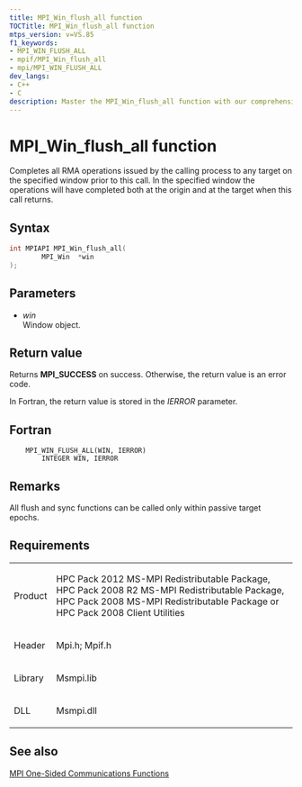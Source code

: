 ```yaml
---
title: MPI_Win_flush_all function
TOCTitle: MPI_Win_flush_all function
mtps_version: v=VS.85
f1_keywords:
- MPI_WIN_FLUSH_ALL
- mpif/MPI_Win_flush_all
- mpi/MPI_WIN_FLUSH_ALL
dev_langs:
- C++
- C
description: Master the MPI_Win_flush_all function with our comprehensive guide. Learn syntax, parameters, return values, and requirements for successful implementation.
---
```


# MPI\_Win\_flush\_all function

Completes all RMA operations issued by the calling process to any target on the specified window prior to this call. In the specified window the operations will have completed both at the origin and at the target when this call returns.

## Syntax

``` c++
int MPIAPI MPI_Win_flush_all(
        MPI_Win  *win
);
```

## Parameters

  - *win*  
    Window object.

## Return value

Returns **MPI\_SUCCESS** on success. Otherwise, the return value is an error code.

In Fortran, the return value is stored in the *IERROR* parameter.

## Fortran

``` FORTRAN
    MPI_WIN_FLUSH_ALL(WIN, IERROR)
        INTEGER WIN, IERROR
```

## Remarks

All flush and sync functions can be called only within passive target epochs.

## Requirements

<table>
<colgroup>
<col  />
<col  />
</colgroup>
<tbody>
<tr class="odd">
<td><p>Product</p></td>
<td><p>HPC Pack 2012 MS-MPI Redistributable Package, HPC Pack 2008 R2 MS-MPI Redistributable Package, HPC Pack 2008 MS-MPI Redistributable Package or HPC Pack 2008 Client Utilities</p></td>
</tr>
<tr class="even">
<td><p>Header</p></td>
<td>Mpi.h;
Mpif.h</td>
</tr>
<tr class="odd">
<td><p>Library</p></td>
<td>Msmpi.lib</td>
</tr>
<tr class="even">
<td><p>DLL</p></td>
<td>Msmpi.dll</td>
</tr>
</tbody>
</table>


## See also

[MPI One-Sided Communications Functions](mpi-one-sided-communications-functions.md)

